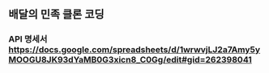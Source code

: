 ## 배달의 민족 클론 코딩
### API 명세서 https://docs.google.com/spreadsheets/d/1wrwvjLJ2a7Amy5yMOOGU8JK93dYaMB0G3xicn8_C0Gg/edit#gid=262398041

